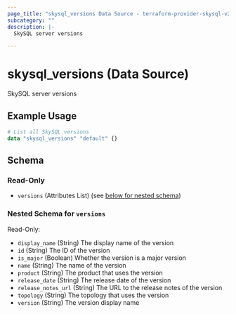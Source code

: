 ```yaml
---
page_title: "skysql_versions Data Source - terraform-provider-skysql-v2"
subcategory: ""
description: |-
  SkySQL server versions

---
```


# skysql_versions (Data Source)

SkySQL server versions

## Example Usage

```terraform
# List all SkySQL versions
data "skysql_versions" "default" {}
```

<!-- schema generated by tfplugindocs -->
## Schema

### Read-Only

- `versions` (Attributes List) (see [below for nested schema](#nestedatt--versions))

<a id="nestedatt--versions"></a>
### Nested Schema for `versions`

Read-Only:

- `display_name` (String) The display name of the version
- `id` (String) The ID of the version
- `is_major` (Boolean) Whether the version is a major version
- `name` (String) The name of the version
- `product` (String) The product that uses the version
- `release_date` (String) The release date of the version
- `release_notes_url` (String) The URL to the release notes of the version
- `topology` (String) The topology that uses the version
- `version` (String) The version display name

